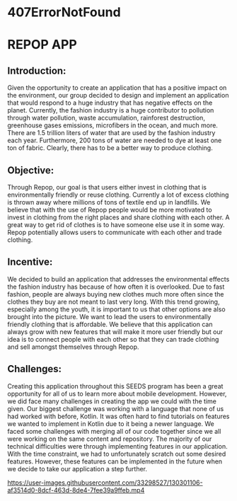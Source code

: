 # 407ErrorNotFound

# REPOP APP

## Introduction:

Given the opportunity to create an application that has a positive impact on the environment, our group decided to design and implement an application that would respond to a huge industry that has negative effects on the planet. Currently, the fashion industry is a huge contributor to pollution through water pollution, waste accumulation, rainforest destruction, greenhouse gases emissions, microfibers in the ocean, and much more. There are 1.5 trillion liters of water that are used by the fashion industry each year. Furthermore, 200 tons of water are needed to dye at least one ton of fabric. Clearly, there has to be a better way to produce clothing.

  

## Objective:

Through Repop, our goal is that users either invest in clothing that is environmentally friendly or reuse clothing. Currently a lot of excess clothing is thrown away where millions of tons of textile end up in landfills. We believe that with the use of Repop people would be more motivated to invest in clothing from the right places and share clothing with each other. A great way to get rid of clothes is to have someone else use it in some way. Repop potentially allows users to communicate with each other and trade clothing.

  

## Incentive:

We decided to build an application that addresses the environmental effects the fashion industry has because of how often it is overlooked. Due to fast fashion, people are always buying new clothes much more often since the clothes they buy are not meant to last very long. With this trend growing, especially among the youth, it is important to us that other options are also brought into the picture. We want to lead the users to environmentally friendly clothing that is affordable. We believe that this application can always grow with new features that will make it more user friendly but our idea is to connect people with each other so that they can trade clothing and sell amongst themselves through Repop.

  

## Challenges:

Creating this application throughout this SEEDS program has been a great opportunity for all of us to learn more about mobile development. However, we did face many challenges in creating the app we could with the time given. Our biggest challenge was working with a language that none of us had worked with before, Kotlin. It was often hard to find tutorials on features we wanted to implement in Kotlin due to it being a newer language. We faced some challenges with merging all of our code together since we all were working on the same content and repository. The majority of our technical difficulties were through implementing features in our application. With the time constraint, we had to unfortunately scratch out some desired features. However, these features can be implemented in the future when we decide to take our application a step further.

https://user-images.githubusercontent.com/33298527/130301106-af3514d0-8dcf-463d-8de4-7fee39a9ffeb.mp4

